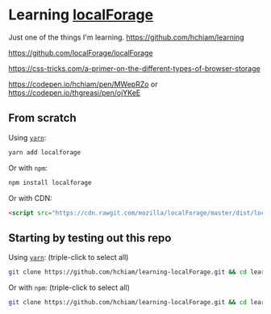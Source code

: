 # Learning [localForage](https://github.com/localForage/localForage)

Just one of the things I'm learning. <https://github.com/hchiam/learning>

https://github.com/localForage/localForage

https://css-tricks.com/a-primer-on-the-different-types-of-browser-storage

https://codepen.io/hchiam/pen/MWepRZo or https://codepen.io/thgreasi/pen/ojYKeE

## From scratch

Using [`yarn`](https://github.com/hchiam/learning-yarn):

```bash
yarn add localforage
```

Or with `npm`:

```bash
npm install localforage
```

Or with CDN:

```html
<script src="https://cdn.rawgit.com/mozilla/localForage/master/dist/localforage.js"></script>
```

## Starting by testing out this repo

Using [`yarn`](https://github.com/hchiam/learning-yarn): (triple-click to select all)

```bash
git clone https://github.com/hchiam/learning-localForage.git && cd learning-template && yarn; # and then ...
```

Or with `npm`: (triple-click to select all)

```bash
git clone https://github.com/hchiam/learning-localForage.git && cd learning-localForage && npm install; # and then ...
```
